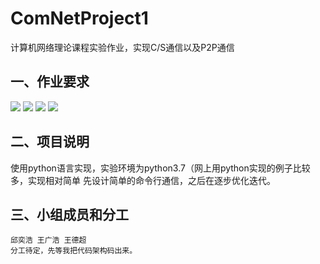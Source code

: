 # ComNetProject1
计算机网络理论课程实验作业，实现C/S通信以及P2P通信

## 一、作业要求
![](http://pf8ex066q.bkt.clouddn.com/20180930153557.png)
![](http://pf8ex066q.bkt.clouddn.com/20180930153645.png)
![](http://pf8ex066q.bkt.clouddn.com/20180930153659.png)
![](http://pf8ex066q.bkt.clouddn.com/20180930154338.png)

## 二、项目说明
  使用python语言实现，实验环境为python3.7（网上用python实现的例子比较多，实现相对简单
  先设计简单的命令行通信，之后在逐步优化迭代。
  
## 三、小组成员和分工
    邱奕浩 王广浩 王德超
    分工待定，先等我把代码架构码出来。
